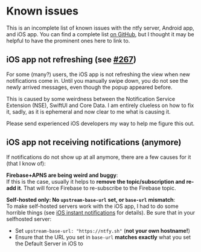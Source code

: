 # Known issues
This is an incomplete list of known issues with the ntfy server, Android app, and iOS app. You can find a complete
list [on GitHub](https://github.com/binwiederhier/ntfy/labels/%F0%9F%AA%B2%20bug), but I thought it may be helpful
to have the prominent ones here to link to.

## iOS app not refreshing (see [#267](https://github.com/binwiederhier/ntfy/issues/267))
For some (many?) users, the iOS app is not refreshing the view when new notifications come in. Until you manually
swipe down, you do not see the newly arrived messages, even though the popup appeared before.

This is caused by some weirdness between the Notification Service Extension (NSE), SwiftUI and Core Data. I am entirely
clueless on how to fix it, sadly, as it is ephemeral and now clear to me what is causing it.

Please send experienced iOS developers my way to help me figure this out.

## iOS app not receiving notifications (anymore)
If notifications do not show up at all anymore, there are a few causes for it (that I know of):

**Firebase+APNS are being weird and buggy**:    
If this is the case, usually it helps to **remove the topic/subscription and re-add it**. That will force Firebase to 
re-subscribe to the Firebase topic.

**Self-hosted only: No `upstream-base-url` set, or `base-url` mismatch**:   
To make self-hosted servers work with the iOS
app, I had to do some horrible things (see [iOS instant notifications](config.md#ios-instant-notifications) for details).
Be sure that in your selfhosted server:

* Set `upstream-base-url: "https://ntfy.sh"` (**not your own hostname!**)
* Ensure that the URL you set in `base-url` **matches exactly** what you set the Default Server in iOS to 

